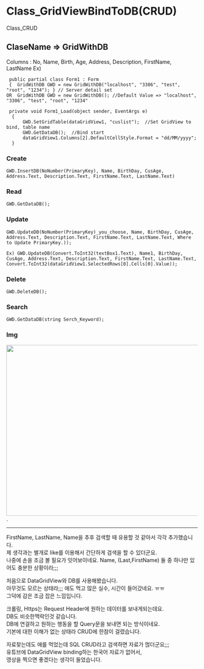 # Class_GridViewBindToDB(CRUD)
 Class_CRUD

## ClaseName => GridWithDB

Columns : No, Name, Birth, Age, Address, Description, FirstName, LastName
Ex)
```
 public partial class Form1 : Form
 {  GridWithDB GWD = new GridWithDB("localhost", "3306", "test", "root", "1234"); } // Server detail set
OR  GridWithDB GWD = new GridWithDB(); //Default Value => "localhost", "3306", "test", "root", "1234"

 private void Form1_Load(object sender, EventArgs e)
  {
      GWD.SetGridTable(dataGridView1, "cuslist");  //Set GridView to bind, table name
      GWD.GetDataDB();  //Bind start
      dataGridView1.Columns[2].DefaultCellStyle.Format = "dd/MM/yyyy";
  }
```

### Create
```
GWD.InsertDB(NoNumber(PrimaryKey), Name, BirthDay, CusAge, Address.Text, Description.Text, FirstName.Text, LastName.Text)
```

### Read
```
GWD.GetDataDB();
```

### Update
```
GWD.UpdateDB(NoNumber(PrimaryKey)_you_choose, Name, BirthDay, CusAge, Address.Text, Description.Text, FirstName.Text, LastName.Text, Where to Update PrimaryKey.));

Ex) GWD.UpdateDB(Convert.ToInt32(textBox1.Text), Name1, BirthDay, CusAge, Address.Text, Description.Text, FirstName.Text, LastName.Text, Convert.ToInt32(dataGridView1.SelectedRows[0].Cells[0].Value));
```

### Delete
```
GWD.DeleteDB();
```

### Search
```
GWD.GetDataDB(string Serch_Keyword);
```

### Img
<img src=https://user-images.githubusercontent.com/90036120/138431294-30a94cd4-6a03-4afb-be3c-328cbd915230.JPG width="900" height="450"/>.

************************************************************************************

FirstName, LastName, Name을 추후 검색할 때 유용할 것 같아서 각각 추가했습니다.    
제 생각과는 별개로 like를 이용해서 간단하게 검색을 할 수 있더군요.     
나중에 손을 조금 볼 필요가 잇어보이네요. Name, (Last,FirstName) 둘 중 하나만 있어도 충분한 상황이라;;;     
    
처음으로 DataGridView와 DB를 사용해봤습니다.     
아무것도 모르는 상태라;;; 애도 먹고 많은 실수, 시간이 들어갔네요. ㅠㅠ     
그덕에 감은 조금 잡은 느낌입니다.     
     
크롤링, Https는 Request Header에 원하는 데이터를 보내게되는데요.     
DB도 비슷한맥락인것 같습니다.     
DB에 연걸하고 원하는 행동을 할 Query문을 보내면 되는 방식이네요.     
기본에 대한 이해가 없는 상태라 CRUD에 한참이 걸렸습니다.    
     
자료찾는데도 애를 먹었는데 SQL CRUD라고 검색하면 자료가 먾더군요;;;     
유튜브에 DataGridView binding하는 한국어 자료가 없어서,    
영상을 찍으면 좋겠다는 생각이 들었습니다.     
